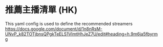 # 推薦主播清單 (HK)

This yaml config is used to define the recommended streamers
https://docs.google.com/document/d/1n8nRsM-UNvP_k82TOTjbnsQPgkTeELS1VlmtHhJeZ7U/edit#heading=h.9m6ja5fbyrmg
